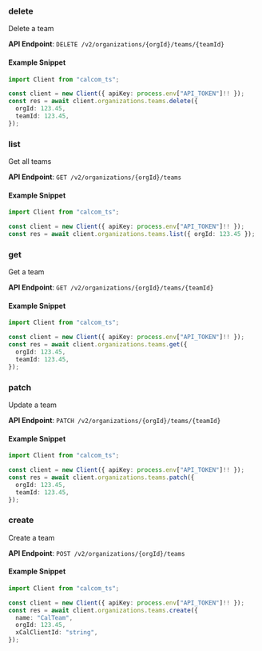 
### delete <a name="delete"></a>
Delete a team



**API Endpoint**: `DELETE /v2/organizations/{orgId}/teams/{teamId}`

#### Example Snippet

```typescript
import Client from "calcom_ts";

const client = new Client({ apiKey: process.env["API_TOKEN"]!! });
const res = await client.organizations.teams.delete({
  orgId: 123.45,
  teamId: 123.45,
});
```

### list <a name="list"></a>
Get all teams



**API Endpoint**: `GET /v2/organizations/{orgId}/teams`

#### Example Snippet

```typescript
import Client from "calcom_ts";

const client = new Client({ apiKey: process.env["API_TOKEN"]!! });
const res = await client.organizations.teams.list({ orgId: 123.45 });
```

### get <a name="get"></a>
Get a team



**API Endpoint**: `GET /v2/organizations/{orgId}/teams/{teamId}`

#### Example Snippet

```typescript
import Client from "calcom_ts";

const client = new Client({ apiKey: process.env["API_TOKEN"]!! });
const res = await client.organizations.teams.get({
  orgId: 123.45,
  teamId: 123.45,
});
```

### patch <a name="patch"></a>
Update a team



**API Endpoint**: `PATCH /v2/organizations/{orgId}/teams/{teamId}`

#### Example Snippet

```typescript
import Client from "calcom_ts";

const client = new Client({ apiKey: process.env["API_TOKEN"]!! });
const res = await client.organizations.teams.patch({
  orgId: 123.45,
  teamId: 123.45,
});
```

### create <a name="create"></a>
Create a team



**API Endpoint**: `POST /v2/organizations/{orgId}/teams`

#### Example Snippet

```typescript
import Client from "calcom_ts";

const client = new Client({ apiKey: process.env["API_TOKEN"]!! });
const res = await client.organizations.teams.create({
  name: "CalTeam",
  orgId: 123.45,
  xCalClientId: "string",
});
```

